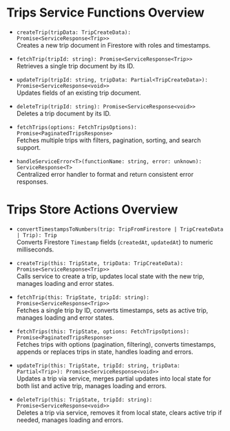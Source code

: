 # Trips Service Functions Overview

- `createTrip(tripData: TripCreateData): Promise<ServiceResponse<Trip>>`  
  Creates a new trip document in Firestore with roles and timestamps.

- `fetchTrip(tripId: string): Promise<ServiceResponse<Trip>>`  
  Retrieves a single trip document by its ID.

- `updateTrip(tripId: string, tripData: Partial<TripCreateData>): Promise<ServiceResponse<void>>`  
  Updates fields of an existing trip document.

- `deleteTrip(tripId: string): Promise<ServiceResponse<void>>`  
  Deletes a trip document by its ID.

- `fetchTrips(options: FetchTripsOptions): Promise<PaginatedTripsResponse>`  
  Fetches multiple trips with filters, pagination, sorting, and search support.

- `handleServiceError<T>(functionName: string, error: unknown): ServiceResponse<T>`  
  Centralized error handler to format and return consistent error responses.

# Trips Store Actions Overview

- `convertTimestampsToNumbers(trip: TripFromFirestore | TripCreateData | Trip): Trip`  
  Converts Firestore `Timestamp` fields (`createdAt`, `updatedAt`) to numeric milliseconds.

- `createTrip(this: TripState, tripData: TripCreateData): Promise<ServiceResponse<Trip>>`  
  Calls service to create a trip, updates local state with the new trip, manages loading and error states.

- `fetchTrip(this: TripState, tripId: string): Promise<ServiceResponse<Trip>>`  
  Fetches a single trip by ID, converts timestamps, sets as active trip, manages loading and error states.

- `fetchTrips(this: TripState, options: FetchTripsOptions): Promise<PaginatedTripsResponse>`  
  Fetches trips with options (pagination, filtering), converts timestamps, appends or replaces trips in state, handles loading and errors.

- `updateTrip(this: TripState, tripId: string, tripData: Partial<Trip>): Promise<ServiceResponse<void>>`  
  Updates a trip via service, merges partial updates into local state for both list and active trip, manages loading and errors.

- `deleteTrip(this: TripState, tripId: string): Promise<ServiceResponse<void>>`  
  Deletes a trip via service, removes it from local state, clears active trip if needed, manages loading and errors.
